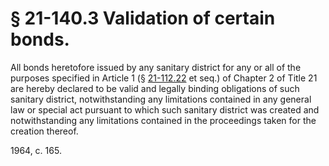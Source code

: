 # § 21-140.3 Validation of certain bonds.

<p>All bonds heretofore issued by any sanitary district for any or all of the purposes specified in Article 1 (§ <a href='http://law.lis.virginia.gov/vacode/21-112.22/'>21-112.22</a> et seq.) of Chapter 2 of Title 21 are hereby declared to be valid and legally binding obligations of such sanitary district, notwithstanding any limitations contained in any general law or special act pursuant to which such sanitary district was created and notwithstanding any limitations contained in the proceedings taken for the creation thereof.</p><p>1964, c. 165.</p>